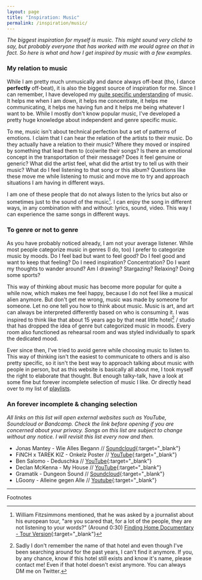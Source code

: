 ```yaml
---
layout: page
title: "Inspiration: Music"
permalink: /inspiration/music/
---
```

*The biggest inspiration for myself is music. This might sound very cliché to say, but probably everyone that has worked with me would agree on that in fact. So here is what and how I get inspired by music with a few examples.*

### My relation to music
While I am pretty much unmusically and dance always off-beat (tho, I dance **perfectly** off-beat), it is also the biggest source of inspiration for me. Since I can remember, I have developed my [quite specific understanding](#to-genre-or-not-to-genre) of music. It helps me when I am down, it helps me concentrate, it helps me communicating, it helps me having fun and it helps me being whatever I want to be. While I mostly don't know popular music, I've developed a pretty huge knowledge about independent and genre specific music. 

To me, music isn't about technical perfection but a set of patterns of emotions. I claim that I can hear the relation of the artists to their music. Do they actually have a relation to their music? Where they moved or inspired by something that lead them to (co)write their songs? Is there an emotional concept in the transportation of their message? Does it feel genuine or generic? What did the artist feel, what did the artist try to tell us with their music? What do I feel listening to that song or this album? Questions like these move me while listening to music and move me to try and approach situations I am having in different ways.

I am one of these people that do not always listen to the lyrics but also or sometimes just to the sound of the music[^1]. I can enjoy the song in different ways, in any combination with and without: lyrics, sound, video. This way I can experience the same songs in different ways.

### To genre or not to genre
As you have probably noticed already, I am not your average listener. While most people categorize music in genres (I do, too) I prefer to categorize music by moods. Do I feel bad but want to feel good? Do I feel good and want to keep that feeling? Do I need inspiration? Concentration? Do I want my thoughts to wander around? Am I drawing? Stargazing? Relaxing? Doing some sports?

This way of thinking about music has become more popular for quite a while now, which makes me feel happy, because I do not feel like a musical alien anymore. But don't get me wrong, music was made by someone for someone. Let no one tell you how to think about music. Music is art, and art can always be interpreted differently based on who is consuming it. I was inspired to think like that about 15 years ago by that neat little hotel[^2] / studio that has dropped the idea of genre but categorized music in moods. Every room also functioned as rehearsal room and was styled individually to spark the dedicated mood.

Ever since then, I've tried to avoid genre while choosing music to listen to. This way of thinking isn't the easiest to communicate to others and is also pretty specific, so it isn't the best way to approach talking about music with people in person, but as this website is basically all about me, I took myself the right to elaborate that thought. But enough talky-talk, have a look at some fine but forever incomplete selection of music I like. Or directly head over to my list of [playlists](/if/music/playlists/).

### An forever incomplete & changing selection
<span class="notes">*All links on this list will open external websites such as YouTube, Soundcloud or Bandcamp. Check the link before opening if you are concerned about your privacy. Songs on this list are subject to change without any notice. I will revisit this list every now and then.*</span>

* Jonas Mantey - Wie Alles Begann // [Soundcloud](https://soundcloud.com/jonas-mantey/wie-alles-begann){:target="_blank"}
* FiNCH x TAREK KIZ - Onkelz Poster // [YouTube](https://www.youtube.com/watch?v=v0Xh9M4s4_w){:target="_blank"}
* Ben Salomo - Deduschka // [YouTube](https://www.youtube.com/watch?v=4wPsJuMhkMg){:target="_blank"}
* Declan McKenna - My House // [YouTube](https://www.youtube.com/watch?v=nTVCSri_gHQ){:target="_blank"}
* Gramatik - Dungeon Sound // [Soundcloud](https://soundcloud.com/gramatik/05-gramatik-dungeon-sound){:target="_blank"}
* LGoony - Alleine gegen Alle // [Youtube](https://www.youtube.com/watch?v=KUTK_i-DeMk){:target="_blank"}



<hr>
<span class="notes">Footnotes</span>

[^1]: William Fitzsimmons mentioned, that he was asked by a journalist about his european tour, "are you scared that, for a lot of the people, they are not listening to your words?" (Around 0:30) [Finding Home Documentary - Tour Version](https://vimeo.com/9902740){:target="_blank"}
[^2]: Sadly I don't remember the name of that hotel and even though I've been searching around for the past years, I can't find it anymore. If you, by any chance, know if this hotel still exists and know it's name, please contact me! Even if that hotel doesn't exist anymore. You can always DM me on Twitter.
